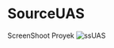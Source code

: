 # SourceUAS
ScreenShoot Proyek
![ssUAS](https://user-images.githubusercontent.com/79430171/131144036-af671271-ccd1-4ee0-b7d0-35e0634b05c6.png)
